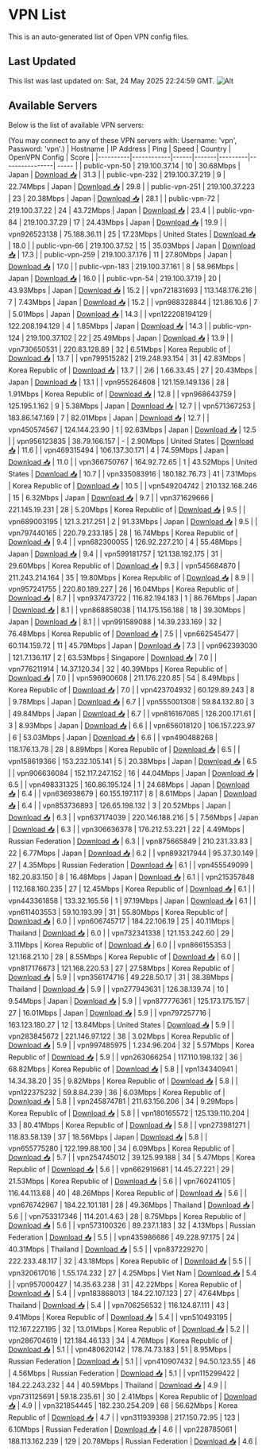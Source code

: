 # VPN List

This is an auto-generated list of Open VPN config files.

## Last Updated

This list was last updated on: Sat, 24 May 2025 22:24:59 GMT.
![Alt](https://repobeats.axiom.co/api/embed/186b98318ef1479477931607c1ad7d823f12451f.svg "Repobeats analytics image")

## Available Servers

Below is the list of available VPN servers:

(You may connect to any of these VPN servers with: Username: 'vpn', Password: 'vpn'.)
| Hostname | IP Address | Ping | Speed | Country | OpenVPN Config | Score |
|----------|------------|------|-------|---------|----------------| ----- |
| public-vpn-50 | 219.100.37.14 | 10 | 30.68Mbps | Japan | [Download 📥](./configs/server_0_JP.ovpn) | 31.3 |
| public-vpn-232 | 219.100.37.219 | 9 | 22.74Mbps | Japan | [Download 📥](./configs/server_1_JP.ovpn) | 29.8 |
| public-vpn-251 | 219.100.37.223 | 23 | 20.38Mbps | Japan | [Download 📥](./configs/server_2_JP.ovpn) | 28.1 |
| public-vpn-72 | 219.100.37.22 | 24 | 43.72Mbps | Japan | [Download 📥](./configs/server_3_JP.ovpn) | 23.4 |
| public-vpn-84 | 219.100.37.29 | 17 | 24.43Mbps | Japan | [Download 📥](./configs/server_4_JP.ovpn) | 19.9 |
| vpn926523138 | 75.188.36.11 | 25 | 17.23Mbps | United States | [Download 📥](./configs/server_5_US.ovpn) | 18.0 |
| public-vpn-66 | 219.100.37.52 | 15 | 35.03Mbps | Japan | [Download 📥](./configs/server_6_JP.ovpn) | 17.3 |
| public-vpn-259 | 219.100.37.176 | 11 | 27.80Mbps | Japan | [Download 📥](./configs/server_7_JP.ovpn) | 17.0 |
| public-vpn-183 | 219.100.37.161 | 8 | 58.96Mbps | Japan | [Download 📥](./configs/server_8_JP.ovpn) | 16.0 |
| public-vpn-54 | 219.100.37.19 | 20 | 43.93Mbps | Japan | [Download 📥](./configs/server_9_JP.ovpn) | 15.2 |
| vpn721831693 | 113.148.176.216 | 7 | 7.43Mbps | Japan | [Download 📥](./configs/server_10_JP.ovpn) | 15.2 |
| vpn988328844 | 121.86.10.6 | 7 | 5.01Mbps | Japan | [Download 📥](./configs/server_11_JP.ovpn) | 14.3 |
| vpn122208194129 | 122.208.194.129 | 4 | 1.85Mbps | Japan | [Download 📥](./configs/server_12_JP.ovpn) | 14.3 |
| public-vpn-124 | 219.100.37.102 | 22 | 25.49Mbps | Japan | [Download 📥](./configs/server_13_JP.ovpn) | 13.9 |
| vpn730650531 | 220.83.128.89 | 32 | 6.51Mbps | Korea Republic of | [Download 📥](./configs/server_14_KR.ovpn) | 13.7 |
| vpn799515282 | 219.248.93.154 | 31 | 42.83Mbps | Korea Republic of | [Download 📥](./configs/server_15_KR.ovpn) | 13.7 |
| 2i6 | 1.66.33.45 | 27 | 20.43Mbps | Japan | [Download 📥](./configs/server_16_JP.ovpn) | 13.1 |
| vpn955264608 | 121.159.149.136 | 28 | 1.91Mbps | Korea Republic of | [Download 📥](./configs/server_17_KR.ovpn) | 12.8 |
| vpn968643759 | 125.195.1.162 | 9 | 5.38Mbps | Japan | [Download 📥](./configs/server_18_JP.ovpn) | 12.7 |
| vpn571367253 | 183.86.147.169 | 7 | 82.01Mbps | Japan | [Download 📥](./configs/server_19_JP.ovpn) | 12.7 |
| vpn450574567 | 124.144.23.90 | 1 | 92.63Mbps | Japan | [Download 📥](./configs/server_20_JP.ovpn) | 12.5 |
| vpn956123835 | 38.79.166.157 | - | 2.90Mbps | United States | [Download 📥](./configs/server_21_US.ovpn) | 11.6 |
| vpn469315494 | 106.137.30.171 | 4 | 74.59Mbps | Japan | [Download 📥](./configs/server_22_JP.ovpn) | 11.0 |
| vpn366750767 | 164.92.72.65 | 1 | 43.52Mbps | United States | [Download 📥](./configs/server_23_US.ovpn) | 10.7 |
| vpn335083916 | 180.182.76.73 | 41 | 7.31Mbps | Korea Republic of | [Download 📥](./configs/server_24_KR.ovpn) | 10.5 |
| vpn549204742 | 210.132.168.246 | 15 | 6.32Mbps | Japan | [Download 📥](./configs/server_25_JP.ovpn) | 9.7 |
| vpn371629666 | 221.145.19.231 | 28 | 5.20Mbps | Korea Republic of | [Download 📥](./configs/server_26_KR.ovpn) | 9.5 |
| vpn689003195 | 121.3.217.251 | 2 | 91.33Mbps | Japan | [Download 📥](./configs/server_27_JP.ovpn) | 9.5 |
| vpn797440165 | 220.79.233.185 | 28 | 16.74Mbps | Korea Republic of | [Download 📥](./configs/server_28_KR.ovpn) | 9.4 |
| vpn682300055 | 126.92.227.210 | 4 | 55.48Mbps | Japan | [Download 📥](./configs/server_29_JP.ovpn) | 9.4 |
| vpn599181757 | 121.138.192.175 | 31 | 29.60Mbps | Korea Republic of | [Download 📥](./configs/server_30_KR.ovpn) | 9.3 |
| vpn545684870 | 211.243.214.164 | 35 | 19.80Mbps | Korea Republic of | [Download 📥](./configs/server_31_KR.ovpn) | 8.9 |
| vpn957241755 | 220.80.189.227 | 26 | 16.04Mbps | Korea Republic of | [Download 📥](./configs/server_32_KR.ovpn) | 8.7 |
| vpn937473722 | 116.82.194.183 | 1 | 86.76Mbps | Japan | [Download 📥](./configs/server_33_JP.ovpn) | 8.1 |
| vpn868858038 | 114.175.156.188 | 18 | 39.30Mbps | Japan | [Download 📥](./configs/server_34_JP.ovpn) | 8.1 |
| vpn991589088 | 14.39.233.169 | 32 | 76.48Mbps | Korea Republic of | [Download 📥](./configs/server_35_KR.ovpn) | 7.5 |
| vpn662545477 | 60.114.159.72 | 11 | 45.79Mbps | Japan | [Download 📥](./configs/server_36_JP.ovpn) | 7.3 |
| vpn962393030 | 121.7.136.117 | 2 | 63.53Mbps | Singapore | [Download 📥](./configs/server_37_SG.ovpn) | 7.0 |
| vpn776211914 | 14.37.120.34 | 32 | 40.39Mbps | Korea Republic of | [Download 📥](./configs/server_38_KR.ovpn) | 7.0 |
| vpn596900608 | 211.176.220.85 | 54 | 8.49Mbps | Korea Republic of | [Download 📥](./configs/server_39_KR.ovpn) | 7.0 |
| vpn423704932 | 60.129.89.243 | 8 | 9.78Mbps | Japan | [Download 📥](./configs/server_40_JP.ovpn) | 6.7 |
| vpn555001308 | 59.84.132.80 | 3 | 49.84Mbps | Japan | [Download 📥](./configs/server_41_JP.ovpn) | 6.7 |
| vpn816167085 | 126.200.171.61 | 3 | 8.93Mbps | Japan | [Download 📥](./configs/server_42_JP.ovpn) | 6.6 |
| vpn656018120 | 106.157.223.97 | 6 | 53.03Mbps | Japan | [Download 📥](./configs/server_43_JP.ovpn) | 6.6 |
| vpn490488268 | 118.176.13.78 | 28 | 8.89Mbps | Korea Republic of | [Download 📥](./configs/server_44_KR.ovpn) | 6.5 |
| vpn158619366 | 153.232.105.141 | 5 | 20.38Mbps | Japan | [Download 📥](./configs/server_45_JP.ovpn) | 6.5 |
| vpn906636084 | 152.117.247.152 | 16 | 44.04Mbps | Japan | [Download 📥](./configs/server_46_JP.ovpn) | 6.5 |
| vpn498331325 | 160.86.195.124 | 1 | 24.68Mbps | Japan | [Download 📥](./configs/server_47_JP.ovpn) | 6.4 |
| vpn636938679 | 60.155.197.117 | 8 | 8.61Mbps | Japan | [Download 📥](./configs/server_48_JP.ovpn) | 6.4 |
| vpn853736893 | 126.65.198.132 | 3 | 20.52Mbps | Japan | [Download 📥](./configs/server_49_JP.ovpn) | 6.3 |
| vpn637174039 | 220.146.188.216 | 5 | 7.56Mbps | Japan | [Download 📥](./configs/server_50_JP.ovpn) | 6.3 |
| vpn306636378 | 176.212.53.221 | 22 | 4.49Mbps | Russian Federation | [Download 📥](./configs/server_51_RU.ovpn) | 6.3 |
| vpn875665849 | 210.231.33.83 | 22 | 6.77Mbps | Japan | [Download 📥](./configs/server_52_JP.ovpn) | 6.2 |
| vpn893217944 | 95.37.30.149 | 27 | 4.35Mbps | Russian Federation | [Download 📥](./configs/server_53_RU.ovpn) | 6.1 |
| vpn455549099 | 182.20.83.150 | 8 | 16.48Mbps | Japan | [Download 📥](./configs/server_54_JP.ovpn) | 6.1 |
| vpn215357848 | 112.168.160.235 | 27 | 12.45Mbps | Korea Republic of | [Download 📥](./configs/server_55_KR.ovpn) | 6.1 |
| vpn443361858 | 133.32.165.56 | 1 | 97.19Mbps | Japan | [Download 📥](./configs/server_56_JP.ovpn) | 6.1 |
| vpn611403553 | 59.10.193.99 | 31 | 55.80Mbps | Korea Republic of | [Download 📥](./configs/server_57_KR.ovpn) | 6.0 |
| vpn606745717 | 184.22.106.19 | 25 | 40.11Mbps | Thailand | [Download 📥](./configs/server_58_TH.ovpn) | 6.0 |
| vpn732341338 | 121.153.242.60 | 29 | 3.11Mbps | Korea Republic of | [Download 📥](./configs/server_59_KR.ovpn) | 6.0 |
| vpn866155353 | 121.168.21.10 | 28 | 8.55Mbps | Korea Republic of | [Download 📥](./configs/server_60_KR.ovpn) | 6.0 |
| vpn817176673 | 121.168.220.53 | 27 | 27.58Mbps | Korea Republic of | [Download 📥](./configs/server_61_KR.ovpn) | 5.9 |
| vpn356174716 | 49.228.50.17 | 31 | 38.38Mbps | Thailand | [Download 📥](./configs/server_62_TH.ovpn) | 5.9 |
| vpn277943631 | 126.38.139.74 | 10 | 9.54Mbps | Japan | [Download 📥](./configs/server_63_JP.ovpn) | 5.9 |
| vpn877776361 | 125.173.175.157 | 27 | 16.01Mbps | Japan | [Download 📥](./configs/server_64_JP.ovpn) | 5.9 |
| vpn797257716 | 163.123.180.27 | 12 | 13.84Mbps | United States | [Download 📥](./configs/server_65_US.ovpn) | 5.9 |
| vpn283845672 | 221.146.97.122 | 38 | 3.02Mbps | Korea Republic of | [Download 📥](./configs/server_66_KR.ovpn) | 5.9 |
| vpn997485975 | 1.234.96.204 | 32 | 5.57Mbps | Korea Republic of | [Download 📥](./configs/server_67_KR.ovpn) | 5.9 |
| vpn263066254 | 117.110.198.132 | 36 | 68.82Mbps | Korea Republic of | [Download 📥](./configs/server_68_KR.ovpn) | 5.8 |
| vpn134340941 | 14.34.38.20 | 35 | 9.82Mbps | Korea Republic of | [Download 📥](./configs/server_69_KR.ovpn) | 5.8 |
| vpn122375232 | 59.8.84.239 | 36 | 6.03Mbps | Korea Republic of | [Download 📥](./configs/server_70_KR.ovpn) | 5.8 |
| vpn245874781 | 211.63.156.206 | 34 | 9.29Mbps | Korea Republic of | [Download 📥](./configs/server_71_KR.ovpn) | 5.8 |
| vpn180165572 | 125.139.110.204 | 33 | 80.41Mbps | Korea Republic of | [Download 📥](./configs/server_72_KR.ovpn) | 5.8 |
| vpn273981271 | 118.83.58.139 | 37 | 18.56Mbps | Japan | [Download 📥](./configs/server_73_JP.ovpn) | 5.8 |
| vpn655775280 | 122.199.88.100 | 34 | 6.09Mbps | Korea Republic of | [Download 📥](./configs/server_74_KR.ovpn) | 5.7 |
| vpn254745012 | 39.125.99.188 | 34 | 5.47Mbps | Korea Republic of | [Download 📥](./configs/server_75_KR.ovpn) | 5.6 |
| vpn662919681 | 14.45.27.221 | 29 | 21.53Mbps | Korea Republic of | [Download 📥](./configs/server_76_KR.ovpn) | 5.6 |
| vpn760241105 | 116.44.113.68 | 40 | 48.26Mbps | Korea Republic of | [Download 📥](./configs/server_77_KR.ovpn) | 5.6 |
| vpn676742967 | 184.22.101.181 | 28 | 49.36Mbps | Thailand | [Download 📥](./configs/server_78_TH.ovpn) | 5.6 |
| vpn753317346 | 114.201.4.63 | 28 | 8.75Mbps | Korea Republic of | [Download 📥](./configs/server_79_KR.ovpn) | 5.6 |
| vpn573100326 | 89.237.1.183 | 32 | 4.13Mbps | Russian Federation | [Download 📥](./configs/server_80_RU.ovpn) | 5.5 |
| vpn435986686 | 49.228.97.175 | 24 | 40.31Mbps | Thailand | [Download 📥](./configs/server_81_TH.ovpn) | 5.5 |
| vpn837229270 | 222.233.48.117 | 32 | 43.18Mbps | Korea Republic of | [Download 📥](./configs/server_82_KR.ovpn) | 5.5 |
| vpn320617016 | 1.55.174.232 | 27 | 4.25Mbps | Viet Nam | [Download 📥](./configs/server_83_VN.ovpn) | 5.4 |
| vpn957000427 | 14.35.63.238 | 31 | 42.22Mbps | Korea Republic of | [Download 📥](./configs/server_84_KR.ovpn) | 5.4 |
| vpn183868013 | 184.22.107.123 | 27 | 47.64Mbps | Thailand | [Download 📥](./configs/server_85_TH.ovpn) | 5.4 |
| vpn706256532 | 116.124.87.111 | 43 | 9.41Mbps | Korea Republic of | [Download 📥](./configs/server_86_KR.ovpn) | 5.4 |
| vpn510493195 | 112.167.227.195 | 32 | 13.01Mbps | Korea Republic of | [Download 📥](./configs/server_87_KR.ovpn) | 5.2 |
| vpn286704619 | 121.184.46.133 | 34 | 4.76Mbps | Korea Republic of | [Download 📥](./configs/server_88_KR.ovpn) | 5.1 |
| vpn480620142 | 178.74.73.183 | 51 | 8.95Mbps | Russian Federation | [Download 📥](./configs/server_89_RU.ovpn) | 5.1 |
| vpn410907432 | 94.50.123.55 | 46 | 4.56Mbps | Russian Federation | [Download 📥](./configs/server_90_RU.ovpn) | 5.1 |
| vpn115299422 | 184.22.243.232 | 44 | 40.59Mbps | Thailand | [Download 📥](./configs/server_91_TH.ovpn) | 4.9 |
| vpn731125691 | 59.18.235.61 | 30 | 2.41Mbps | Korea Republic of | [Download 📥](./configs/server_92_KR.ovpn) | 4.9 |
| vpn321854445 | 182.230.254.209 | 68 | 56.62Mbps | Korea Republic of | [Download 📥](./configs/server_93_KR.ovpn) | 4.7 |
| vpn311939398 | 217.150.72.95 | 123 | 6.10Mbps | Russian Federation | [Download 📥](./configs/server_94_RU.ovpn) | 4.6 |
| vpn228785061 | 188.113.162.239 | 129 | 20.78Mbps | Russian Federation | [Download 📥](./configs/server_95_RU.ovpn) | 4.6 |

